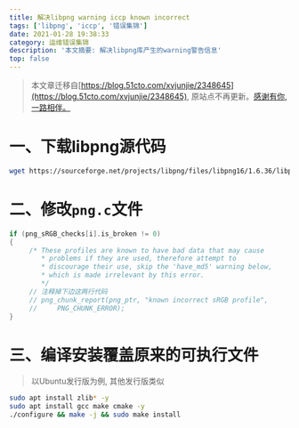 ```yaml
---
title: 解决libpng warning iccp known incorrect
tags: ['libpng', 'iccp', '错误集锦']
date: 2021-01-28 19:38:33
category: 运维错误集锦
description: '本文摘要: 解决libpng库产生的warning警告信息'
top: false
---
```


> 本文章迁移自[https://blog.51cto.com/xvjunjie/2348645](https://blog.51cto.com/xvjunjie/2348645), 原站点不再更新。[感谢有你, 一路相伴。](https://blog.51cto.com/xvjunjie/2563261)

# 一、下载libpng源代码

```bash
wget https://sourceforge.net/projects/libpng/files/libpng16/1.6.36/libpng-1.6.36.tar.xz
```

# 二、修改`png.c`文件

```c
if (png_sRGB_checks[i].is_broken != 0)
{
     /* These profiles are known to have bad data that may cause
        * problems if they are used, therefore attempt to
        * discourage their use, skip the 'have_md5' warning below,
        * which is made irrelevant by this error.
        */
     // 注释掉下边这两行代码
     // png_chunk_report(png_ptr, "known incorrect sRGB profile",
     //     PNG_CHUNK_ERROR);
}
```

# 三、编译安装覆盖原来的可执行文件

> 以Ubuntu发行版为例, 其他发行版类似

```bash
sudo apt install zlib* -y
sudo apt install gcc make cmake -y
./configure && make -j && sudo make install
```
